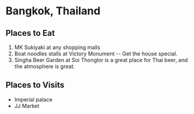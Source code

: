 # Bangkok, Thailand

## Places to Eat
1. MK Sukiyaki at any shopping malls
1. Boat noodles stalls at Victory Monument -- Get the house special. 
1. Singha Beer Garden at Soi Thonglor is a great place for Thai beer, and the atmosphere is great.

## Places to Visits

- Imperial palace
- JJ Market
